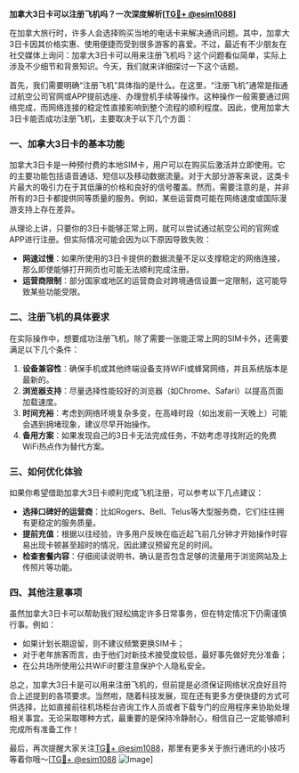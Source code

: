 **加拿大3日卡可以注册飞机吗？一次深度解析[[TG💪+ @esim1088](https://t.me/s/esim1088)]**

在加拿大旅行时，许多人会选择购买当地的电话卡来解决通讯问题。其中，加拿大3日卡因其价格实惠、使用便捷而受到很多游客的喜爱。不过，最近有不少朋友在社交媒体上询问：加拿大3日卡可以用来注册飞机吗？这个问题看似简单，实际上涉及不少细节和背景知识。今天，我们就来详细探讨一下这个话题。

首先，我们需要明确“注册飞机”具体指的是什么。在这里，“注册飞机”通常是指通过航空公司官网或APP提前选座、办理登机手续等操作。这种操作一般需要通过网络完成，而网络连接的稳定性直接影响到整个流程的顺利程度。因此，使用加拿大3日卡能否成功注册飞机，主要取决于以下几个方面：

### **一、加拿大3日卡的基本功能**
加拿大3日卡是一种预付费的本地SIM卡，用户可以在购买后激活并立即使用。它的主要功能包括语音通话、短信以及移动数据流量。对于大部分游客来说，这类卡片最大的吸引力在于其低廉的价格和良好的信号覆盖。然而，需要注意的是，并非所有的3日卡都提供同等质量的服务。例如，某些运营商可能在网络速度或国际漫游支持上存在差异。

从理论上讲，只要你的3日卡能够正常上网，就可以尝试通过航空公司的官网或APP进行注册。但实际情况可能会因为以下原因导致失败：
- **网速过慢**：如果所使用的3日卡提供的数据流量不足以支撑稳定的网络连接，那么即使能够打开网页也可能无法顺利完成注册。
- **运营商限制**：部分国家或地区的运营商会对跨境通信设置一定限制，这可能导致某些功能受限。

### **二、注册飞机的具体要求**
在实际操作中，想要成功注册飞机，除了需要一张能正常上网的SIM卡外，还需要满足以下几个条件：
1. **设备兼容性**：确保手机或其他终端设备支持WiFi或蜂窝网络，并且系统版本是最新的。
2. **浏览器支持**：尽量选择性能较好的浏览器（如Chrome、Safari）以提高页面加载速度。
3. **时间充裕**：考虑到网络环境复杂多变，在高峰时段（如出发前一天晚上）可能会遇到拥堵现象，建议尽早开始操作。
4. **备用方案**：如果发现自己的3日卡无法完成任务，不妨考虑寻找附近的免费WiFi热点作为替代方案。

### **三、如何优化体验**
如果你希望借助加拿大3日卡顺利完成飞机注册，可以参考以下几点建议：
- **选择口碑好的运营商**：比如Rogers、Bell、Telus等大型服务商，它们往往拥有更稳定的服务质量。
- **提前充值**：根据以往经验，许多用户反映在临近起飞前几分钟才开始操作时容易出现卡顿甚至超时的情况，因此建议预留充足的时间。
- **检查套餐内容**：仔细阅读说明书，确认是否包含足够的流量用于浏览网站及上传照片等功能。

### **四、其他注意事项**
虽然加拿大3日卡可以帮助我们轻松搞定许多日常事务，但在特定情况下仍需谨慎行事。例如：
- 如果计划长期逗留，则不建议频繁更换SIM卡；
- 对于老年旅客而言，由于他们对新技术接受度较低，最好事先做好充分准备；
- 在公共场所使用公共WiFi时要注意保护个人隐私安全。

总之，加拿大3日卡是可以用来注册飞机的，但前提是必须保证网络状况良好且符合上述提到的各项要求。当然啦，随着科技发展，现在还有更多方便快捷的方式可供选择，比如直接前往机场柜台咨询工作人员或者下载专门的应用程序来协助处理相关事宜。无论采取哪种方式，最重要的是保持冷静耐心，相信自己一定能够顺利完成所有准备工作！

最后，再次提醒大家关注[TG💪+ @esim1088](https://t.me/s/esim1088)，那里有更多关于旅行通讯的小技巧等着你哦～[[TG💪+ @esim1088](https://t.me/s/esim1088) ![Image](https://i.postimg.cc/4NQfJmqS/Snipaste-2025-05-13-00-14-12.png)]